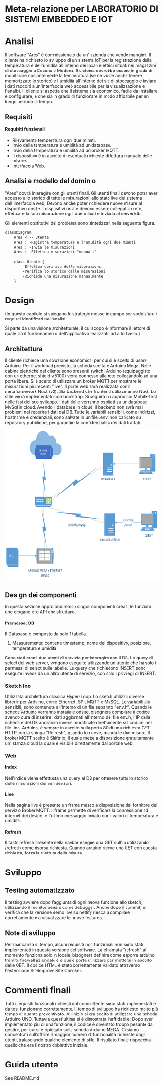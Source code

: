# Meta-relazione per LABORATORIO DI SISTEMI EMBEDDED E IOT

# Analisi

Il software "Ares" è commissionato da un' azienda che vende mangimi. Il cliente ha richiesto lo sviluppo di un sistema IoT per la registrazione della temperatura e dell'umidità all'interno dei locali elettrici situati nei magazzini di stoccaggio a Cesena e Modena.
Il sistema dovrebbe essere in grado di monitorare costantemente la temperatura (se ne vuole anche tenere memorizzato lo storico) e l'umidità all'interno dei siti di stoccaggio e inviare i dati raccolti a un'interfaccia web accessibile per la visualizzazione e l'analisi. 
Il cliente si aspetta che il sistema sia economico, facile da installare e configurare, e che sia in grado di funzionare in modo affidabile per un lungo periodo di tempo. 

## Requisiti

#### Requisiti funzionali
- Rilevamento temperatura ogni due minuti.
- Invio della temperatura e umidità ad un database.
- Invio della temperatura e umidità ad un broker MQTT.
- Il dispositivo è in ascolto di eventuali richieste di lettura manuale delle misure.
- Interfaccia Web.

## Analisi e modello del dominio

"Ares" dovrà interagire con gli utenti finali.
Gli utenti finali devono poter aver accesso allo storico di tutte le misurazioni, allo stato live del sistema dall'interfaccia web; Devono anche poter richiedere nuove misure al dispositivo onsite.
I dispositivi onsite devono essere collegati in rete, effettuare la loro misurazione ogni due minuti e inviarla al server/db.

Gli elementi costitutivi del problema sono sintetizzati nella seguente figura.

```mermaid
classDiagram
    Ares <|-- Utente 
    Ares : -Registra temperatura e l'umidità ogni due minuti
    Ares : -Invia le misurazioni
    Ares : -Effettua misurazioni "manuali"

    class Utente {
        -Effettua verifica delle misurazioni
        -Verifica lo storico delle misurazioni 
        -Richiede una misurazione manualmente
    }
```


# Design

(In questo capitolo si spiegano le strategie messe in campo per
soddisfare i requisiti identificati nell'analisi.

Si parte da una visione architetturale, il cui scopo è informare il
lettore di quale sia il funzionamento dell'applicativo realizzato ad
alto livello.)


## Architettura

Il cliente richiede una soluzione economica, per cui si è scelto di usare Arduino.
Per il workload previsto, la scheda scelta è Arduino Mega.
Nelle cabine elettriche del cliente sono presenti switch; Arduino (equipaggiato con un ethernet shield w5100) verrà connesso alla rete collegandolo ad una porta libera.
Si è scelto di utilizzare un broker MQTT per mostrare le misurazioni più recenti "live".
Il parte web sarà realizzata con il metaframework Nuxt (v3).
Sia backend che frontend utilizzeranno Nuxt.
Lo stile verrà implementato con bootstrap. Si seguirà un approccio Mobile-first nelle fasi del suo sviluppo.
I dati delle verranno ospitati su un database MySql in cloud.
Avendo il database in cloud, il backend non avrà mai problemi nel reperire i dati dal DB.
Tutte le variabili sensibili, come indirizzi, hostname e credenziali, sono salvate in un file .env, non caricato su repository pubbliche, per garantire la confidenzialità dei dati trattati.

<div align="center">
  <a href="https://github.com/gerardocipriano/ares">
    <img src="images/Schema Progetto.png" alt="schema struttura" height="500">
  </a>
</div>


## Design dei componenti

In questa sezione approfondiremo i singoli componenti creati, le funzioni che erogano e le API che sfruttano.

#### Premessa: DB

Il Database è composto da solo 1 tabella.
1. Measurements: contiene timestamp, nome del dispositivo, posizione, temperatura e umidità.

Sono stati creati due utenti di servizio per interagire con il DB.
Le query di select del web server, vengono eseguite utilizzando un utente che ha solo i permessi di select sulle tabelle.
Le query che richiedono INSERT sono eseguite invece da un altro utente di servizio, con solo i privilegi di INSERT.

### Sketch Ino

Utilizzata architettura classica Hyper-Loop.
Lo sketch utilizza diverse librerie per Arduino, come Ethernet, SPI, MQTT e MySQL.
Le variabili più sensibili, sono contenute all'interno di un file separato "env.h". 
Quando le schede Arduino verranno installate onsite, bisognerà compilare il codice avendo cura di inserire i dati aggiornati all'interno del file env.h, l'IP della scheda e del DB andranno invece modificate direttamente sul codice, nel file .ino.
Arduino, è sempre in ascolto sulla porta 80 di una richiesta GET HTTP con la stringa "Refresh", quando lo riceve, manda le due misure.
Il broker MQTT scelto è Shiftr.io, il quale mette a disposizione gratuitamente un'istanza cloud la quale è visibile direttamente dal portale web.

### Web

#### Index

Nell'indice viene effettuata una query al DB per ottenere tutto lo storico delle misurazioni dei vari sensori.

#### Live

Nella pagina live è presente un frame messo a disposizione dal fornitore del servizio Broker MQTT.
Il frame permette di verificare la connessione ad internet dei device, e l'ultimo messaggio inviato con i valori di temperatura e umidità.

#### Refresh

Il tasto refresh presente nella navbar esegue una GET sull'ip utilizzando /refresh come risorsa richiesta.
Quando arduino riceve una GET con questa richiesta, forza la rilettura della misura.

# Sviluppo

## Testing automatizzato

Il testing avviene dopo l'aggiunta di ogni nuova funzione allo sketch, utilizzando il monitor seriale come debugger.
Anche dopo il commit, si verifica che la versione demo live su netlify riesca a compilare correttamente e a 
visualizzare le nuove features.


## Note di sviluppo

Per mancanza di tempo, alcuni requisiti non funzionali non sono stati implementati in questa versione del software.
La chiamata "refresh" al momento funziona solo in locale, bisognerà definire come esporre arduino tramite firewall aziendale e a quale porta utilizzare per mettersi in ascolto delle GET.
Il codice HTML è stato correttamente validato attraverso l'estensione SiteImprove Site Checker.

# Commenti finali

Tutti i requisiti funzionali richiesti dal committente sono stati implementati e da test funzionano correttamente.
Il tempo di sviluppo ha richiesto molto più tempo di quanto preventivato.
All'inizio si era scelto di utilizzare una scheda Arduino UNO. Tuttavia quest'ultima si è dimostrata inaffidabile; Dopo aver implementato più di una funzione, il codice è diventato troppo pesante da gestire, per cui si è ripiegato sulla scheda Arduino MEGA.
Ci siamo concentrati sull'offrire il maggior numero di funzionalità richieste dagli utenti, tralasciando qualche elemento di stile.
Il risultato finale rispecchia quello che era il nostro obbiettivo iniziale.


# Guida utente

See README.md

